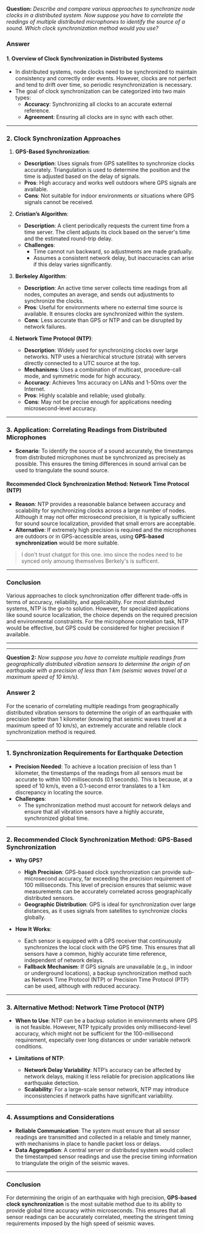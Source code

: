 **Question:** *Describe and compare various approaches to synchronize node clocks in a distributed system. Now suppose you have to correlate the readings of multiple distributed microphones to identify the source of a sound. Which clock synchronization method would you use?*


### Answer

#### 1. **Overview of Clock Synchronization in Distributed Systems**
   - In distributed systems, node clocks need to be synchronized to maintain consistency and correctly order events. However, clocks are not perfect and tend to drift over time, so periodic resynchronization is necessary.
   - The goal of clock synchronization can be categorized into two main types:
     - **Accuracy**: Synchronizing all clocks to an accurate external reference.
     - **Agreement**: Ensuring all clocks are in sync with each other.

---

### 2. **Clock Synchronization Approaches**

1. **GPS-Based Synchronization**:
   - **Description**: Uses signals from GPS satellites to synchronize clocks accurately. Triangulation is used to determine the position and the time is adjusted based on the delay of signals.
   - **Pros**: High accuracy and works well outdoors where GPS signals are available.
   - **Cons**: Not suitable for indoor environments or situations where GPS signals cannot be received.

2. **Cristian’s Algorithm**:
   - **Description**: A client periodically requests the current time from a time server. The client adjusts its clock based on the server's time and the estimated round-trip delay.
   - **Challenges**:
     - Time cannot run backward, so adjustments are made gradually.
     - Assumes a consistent network delay, but inaccuracies can arise if this delay varies significantly.

3. **Berkeley Algorithm**:
   - **Description**: An active time server collects time readings from all nodes, computes an average, and sends out adjustments to synchronize the clocks.
   - **Pros**: Useful for environments where no external time source is available. It ensures clocks are synchronized within the system.
   - **Cons**: Less accurate than GPS or NTP and can be disrupted by network failures.

4. **Network Time Protocol (NTP)**:
   - **Description**: Widely used for synchronizing clocks over large networks. NTP uses a hierarchical structure (strata) with servers directly connected to a UTC source at the top.
   - **Mechanisms**: Uses a combination of multicast, procedure-call mode, and symmetric mode for high accuracy.
   - **Accuracy**: Achieves 1ms accuracy on LANs and 1-50ms over the Internet.
   - **Pros**: Highly scalable and reliable; used globally.
   - **Cons**: May not be precise enough for applications needing microsecond-level accuracy.

---

### 3. **Application: Correlating Readings from Distributed Microphones**

- **Scenario**: To identify the source of a sound accurately, the timestamps from distributed microphones must be synchronized as precisely as possible. This ensures the timing differences in sound arrival can be used to triangulate the sound source.
  
#### Recommended Clock Synchronization Method: **Network Time Protocol (NTP)**
   - **Reason**: NTP provides a reasonable balance between accuracy and scalability for synchronizing clocks across a large number of nodes. Although it may not offer microsecond precision, it is typically sufficient for sound source localization, provided that small errors are acceptable.
   - **Alternative**: If extremely high precision is required and the microphones are outdoors or in GPS-accessible areas, using **GPS-based synchronization** would be more suitable.

   >I don't trust chatgpt for this one. imo since the nodes need to be synced only amoung themselves Berkely's is sufficent.

---

### Conclusion
Various approaches to clock synchronization offer different trade-offs in terms of accuracy, reliability, and applicability. For most distributed systems, NTP is the go-to solution. However, for specialized applications like sound source localization, the choice depends on the required precision and environmental constraints. For the microphone correlation task, NTP would be effective, but GPS could be considered for higher precision if available.

---
---
**Question 2:** *Now suppose you have to correlate multiple readings from geographically distributed vibration sensors to determine the origin of an earthquake with a precision of less than 1 km (seismic waves travel at a maximum speed of 10 km/s).*
### Answer 2

For the scenario of correlating multiple readings from geographically distributed vibration sensors to determine the origin of an earthquake with precision better than 1 kilometer (knowing that seismic waves travel at a maximum speed of 10 km/s), an extremely accurate and reliable clock synchronization method is required.

---

### 1. **Synchronization Requirements for Earthquake Detection**
- **Precision Needed**: To achieve a location precision of less than 1 kilometer, the timestamps of the readings from all sensors must be accurate to within 100 milliseconds (0.1 seconds). This is because, at a speed of 10 km/s, even a 0.1-second error translates to a 1 km discrepancy in locating the source.
- **Challenges**: 
  - The synchronization method must account for network delays and ensure that all vibration sensors have a highly accurate, synchronized global time.

---

### 2. **Recommended Clock Synchronization Method: GPS-Based Synchronization**
- **Why GPS?**
  - **High Precision**: GPS-based clock synchronization can provide sub-microsecond accuracy, far exceeding the precision requirement of 100 milliseconds. This level of precision ensures that seismic wave measurements can be accurately correlated across geographically distributed sensors.
  - **Geographic Distribution**: GPS is ideal for synchronization over large distances, as it uses signals from satellites to synchronize clocks globally.

- **How It Works**:
  - Each sensor is equipped with a GPS receiver that continuously synchronizes the local clock with the GPS time. This ensures that all sensors have a common, highly accurate time reference, independent of network delays.
  - **Fallback Mechanism**: If GPS signals are unavailable (e.g., in indoor or underground locations), a backup synchronization method such as Network Time Protocol (NTP) or Precision Time Protocol (PTP) can be used, although with reduced accuracy.

---

### 3. **Alternative Method: Network Time Protocol (NTP)**
- **When to Use**: NTP can be a backup solution in environments where GPS is not feasible. However, NTP typically provides only millisecond-level accuracy, which might not be sufficient for the 100-millisecond requirement, especially over long distances or under variable network conditions.

- **Limitations of NTP**:
  - **Network Delay Variability**: NTP’s accuracy can be affected by network delays, making it less reliable for precision applications like earthquake detection.
  - **Scalability**: For a large-scale sensor network, NTP may introduce inconsistencies if network paths have significant variability.

---

### 4. **Assumptions and Considerations**
- **Reliable Communication**: The system must ensure that all sensor readings are transmitted and collected in a reliable and timely manner, with mechanisms in place to handle packet loss or delays.
- **Data Aggregation**: A central server or distributed system would collect the timestamped sensor readings and use the precise timing information to triangulate the origin of the seismic waves.

---

### Conclusion
For determining the origin of an earthquake with high precision, **GPS-based clock synchronization** is the most suitable method due to its ability to provide global time accuracy within microseconds. This ensures that all sensor readings can be accurately correlated, meeting the stringent timing requirements imposed by the high speed of seismic waves.